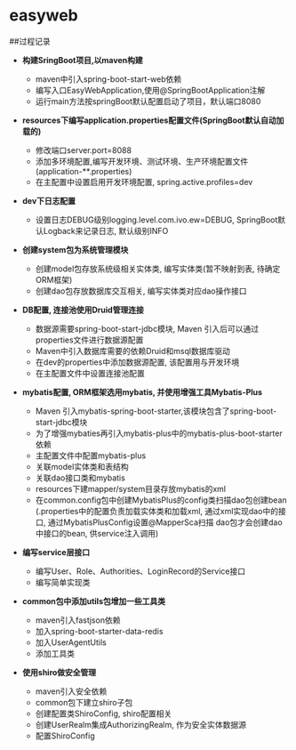 # easyweb

##过程记录
- **构建SringBoot项目,以maven构建**
    - maven中引入spring-boot-start-web依赖
    - 编写入口EasyWebApplication,使用@SpringBootApplication注解
    - 运行main方法按springBoot默认配置启动了项目，默认端口8080
    
- **resources下编写application.properties配置文件(SpringBoot默认自动加载的)**
    - 修改端口server.port=8088
    - 添加多环境配置,编写开发环境、测试环境、生产环境配置文件(application-**.properties)
    - 在主配置中设置启用开发环境配置, spring.active.profiles=dev
    
- **dev下日志配置**
    - 设置日志DEBUG级别logging.level.com.ivo.ew=DEBUG, SpringBoot默认Logback来记录日志, 默认级别INFO
    
- **创建system包为系统管理模块**
    - 创建model包存放系统级相关实体类, 编写实体类(暂不映射到表, 待确定ORM框架)
    - 创建dao包存放数据库交互相关, 编写实体类对应dao操作接口
    
- **DB配置, 连接池使用Druid管理连接**
    - 数据源需要spring-boot-start-jdbc模块, Maven 引入后可以通过properties文件进行数据源配置
    - Maven中引入数据库需要的依赖Druid和msql数据库驱动
    - 在dev的properties中添加数据源配置, 该配置用与开发环境
    - 在主配置文件中设置连接池配置
    
- **mybatis配置, ORM框架选用mybatis, 并使用增强工具Mybatis-Plus**
    - Maven 引入mybatis-spring-boot-starter,该模块包含了spring-boot-start-jdbc模块 
    - 为了增强mybaties再引入mybatis-plus中的mybatis-plus-boot-starter依赖
    - 主配置文件中配置mybatis-plus
    - 关联model实体类和表结构
    - 关联dao接口类和mybatis
    - resources下建mapper/system目录存放mybatis的xml
    - 在common.config包中创建MybatisPlus的config类扫描dao包创建bean
        (.properties中的配置负责加载实体类和加载xml, 通过xml实现dao中的接口, 通过MybatisPlusConfig设置@MapperSca扫描
        dao包才会创建dao中接口的bean, 供service注入调用)
        
- **编写service层接口**
    - 编写User、Role、Authorities、LoginRecord的Service接口
    - 编写简单实现类       
        
- **common包中添加utils包增加一些工具类**
    - maven引入fastjson依赖
    - 加入spring-boot-starter-data-redis
    - 加入UserAgentUtils
    - 添加工具类
    
- **使用shiro做安全管理**
    - maven引入安全依赖
    - common包下建立shiro子包
    - 创建配置类ShiroConfig, shiro配置相关
    - 创建UserRealm集成AuthorizingRealm, 作为安全实体数据源
    - 配置ShiroConfig
    
    

